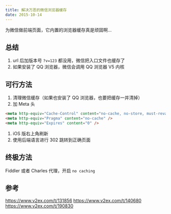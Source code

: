 ```yaml
---
title: 解决万恶的微信浏览器缓存
date: 2015-10-14
---
```


为微信做前端页面，它内置的浏览器缓存真是顽固啊...

## 总结
1. url 后加版本号 `?v=123` 都没用，微信把入口文件也缓存了 
1. 如果安装了 QQ 浏览器，微信会调用 QQ 浏览器 V5 内核

## 可行方法
1. 清理微信缓存（如果也安装了 QQ 浏览器，也要把缓存一并清掉）
1. 加 Meta 头
```html
<meta http-equiv="Cache-Control" content="no-cache, no-store, must-revalidate" />
<meta http-equiv="Pragma" content="no-cache" />
<meta http-equiv="Expires" content="0" />
```
1. iOS 版右上角刷新
1. 使用后端语言进行 302 跳转到正确页面

## 终极方法
Fiddler 或者 Charles 代理，开启 `no caching`

## 参考
<https://www.v2ex.com/t/131856>
<https://www.v2ex.com/t/140680>
<https://www.v2ex.com/t/190830>
